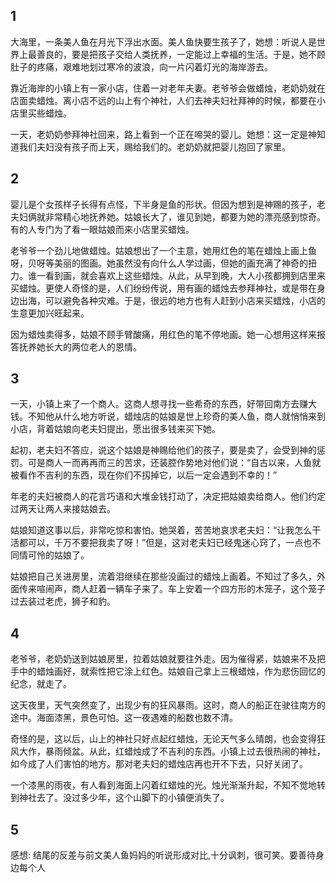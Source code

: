 ## 1
大海里，一条美人鱼在月光下浮出水面。美人鱼快要生孩子了，她想：听说人是世界上最善良的，要是把孩子交给人类抚养，一定能过上幸福的生活。于是，她不顾肚子的疼痛，艰难地划过寒冷的波浪，向一片闪着灯光的海岸游去。

靠近海岸的小镇上有一家小店，住着一对老年夫妻。老爷爷会做蜡烛，老奶奶就在店面卖蜡烛。离小店不远的山上有个神社，人们去神夫妇社拜神的时候，都要在小店里买些蜡烛。

一天，老奶奶参拜神社回来，路上看到一个正在啼哭的婴儿。她想：这一定是神知道我们夫妇没有孩子而上天，赐给我们的。老奶奶就把婴儿抱回了家里。

## 2
婴儿是个女孩样子长得有点怪，下半身是鱼的形状。但因为想到是神赐的孩子，老夫妇俩就非常精心地抚养她。姑娘长大了，谁见到她，都要为她的漂亮感到惊奇。有的人专门为了看一眼姑娘而来小店里买蜡烛。

老爷爷一个劲儿地做蜡烛。姑娘想出了一个主意，她用红色的笔在蜡烛上画上鱼呀，贝呀等美丽的图画。她虽然没有向什么人学过画，但她的画充满了神奇的扭力。谁一看到画，就会喜欢上这些蜡烛。从此，从早到晚，大人小孩都拥到店里来买蜡烛。更使人奇怪的是，人们纷纷传说，用有画的蜡烛去参拜神社，或是带在身边出海，可以避免各种灾难。于是，很远的地方也有人赶到小店来买蜡烛，小店的生意更加兴旺起来。

因为蜡烛卖得多，姑娘不顾手臂酸痛，用红色的笔不停地画。她一心想用这样来报答抚养她长大的两位老人的恩情。

## 3
一天，小镇上来了一个商人。这商人想寻找一些希奇的东西，好带回南方去赚大钱。不知他从什么地方听说，蜡烛店的姑娘是世上珍奇的美人鱼，商人就悄悄来到小店，背着姑娘向老夫妇提出，愿出很多钱来买下她。

起初，老夫妇不答应，说这个姑娘是神赐给他们的孩子，要是卖了，会受到神的惩罚。可是商人一而再再而三的苦求，还装腔作势地对他们说：“自古以来，人鱼就被看作不吉利的东西，现在你们不扨掉它，以后一定会遇到不幸的！”

年老的夫妇被商人的花言巧语和大堆金钱打动了，决定把姑娘卖给商人。他们约定过两天让两人来接姑娘去。

姑娘知道这事以后，非常吃惊和害怕。她哭着，苦苦地哀求老夫妇：“让我怎么干活都可以，千万不要把我卖了呀！”但是，这对老夫妇已经鬼迷心窍了，一点也不同情可怜的姑娘了。 

姑娘把自己关进房里，流着泪继续在那些没画过的蜡烛上画着。不知过了多久，外面传来喧闹声，商人赶着一辆车子来了。车上安着一个四方形的木笼子，这个笼子过去装过老虎，狮子和豹。

## 4
老爷爷，老奶奶送到姑娘房里，拉着姑娘就要往外走。因为催得紧，姑娘来不及把手中的蜡烛画好，就索性把它涂上红色。姑娘自己拿上三根蜡烛，作为悲伤回忆的纪念，就走了。

这天夜里，天气突然变了，出现少有的狂风暴雨。这时，商人的船正在驶往南方的途中。海面漆黑，景色可怕。这一夜遇难的船数也数不清。

奇怪的是，这以后，山上的神社只好点起红蜡烛，无论天气多么晴朗，也会变得狂风大作，暴雨倾盆。从此，红蜡烛成了不吉利的东西。小镇上过去很热闹的神社，如今成了人们害怕的地方。那对老夫妇的蜡烛店再也开不下去，只好关闭了。

一个漆黑的雨夜，有人看到海面上闪着红蜡烛的光。烛光渐渐升起，不知不觉地转到神社去了。没过多少年，这个山脚下的小镇便消失了。


## 5
感想: 结尾的反差与前文美人鱼妈妈的听说形成对比,十分讽刺，很可笑。要善待身边每个人

